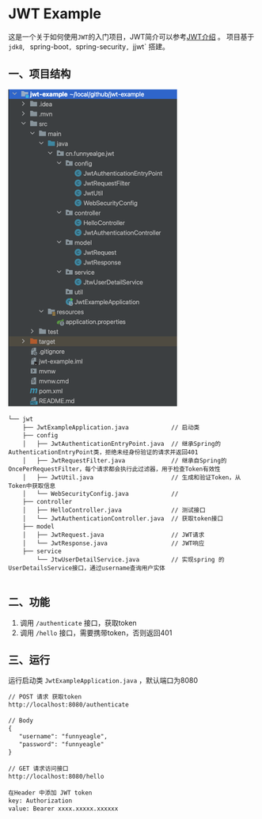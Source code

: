 # JWT Example

这是一个关于如何使用`JWT`的入门项目，JWT简介可以参考[JWT介绍](http://www.funnyeagle.cn/Introduction-to-jwt/) 。
项目基于`jdk8`, ` `spring-boot`, `spring-security`, `jjwt` 搭建。

## 一、项目结构

![construction](construction.png)

```text
└── jwt
    ├── JwtExampleApplication.java            // 启动类
    ├── config
    │   ├── JwtAuthenticationEntryPoint.java  // 继承Spring的AuthenticationEntryPoint类，拒绝未经身份验证的请求并返回401
    │   ├── JwtRequestFilter.java             // 继承自Spring的OncePerRequestFilter，每个请求都会执行此过滤器，用于检查Token有效性
    │   ├── JwtUtil.java                      // 生成和验证Token，从Token中获取信息
    │   └── WebSecurityConfig.java            // 
    ├── controller
    │   ├── HelloController.java              // 测试接口
    │   └── JwtAuthenticationController.java  // 获取token接口
    ├── model
    │   ├── JwtRequest.java                   // JWT请求 
    │   └── JwtResponse.java                  // JWT响应
    ├── service
        └── JtwUserDetailService.java         // 实现spring 的 UserDetailsService接口，通过username查询用户实体
    

```

## 二、功能

1. 调用 `/authenticate` 接口，获取token
2. 调用 `/hello` 接口，需要携带token，否则返回401

## 三、运行

运行启动类 `JwtExampleApplication.java` ，默认端口为8080

```
// POST 请求 获取token
http://localhost:8080/authenticate

// Body
{
   "username": "funnyeagle",
   "password": "funnyeagle"
}

// GET 请求访问接口
http://localhost:8080/hello

在Header 中添加 JWT token
key: Authorization
value: Bearer xxxx.xxxxx.xxxxxx
```

